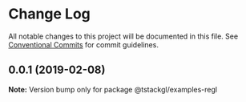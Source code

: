 # Change Log

All notable changes to this project will be documented in this file.
See [Conventional Commits](https://conventionalcommits.org) for commit guidelines.

## 0.0.1 (2019-02-08)

**Note:** Version bump only for package @tstackgl/examples-regl

